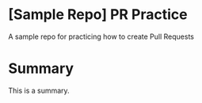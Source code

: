 # [Sample Repo] PR Practice
A sample repo for practicing how to create Pull Requests

# Summary
This is a summary.


